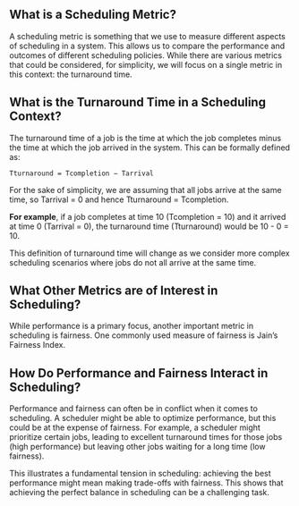 ## What is a Scheduling Metric?

A scheduling metric is something that we use to measure different aspects of scheduling in a system. This allows us to compare the performance and outcomes of different scheduling policies. While there are various metrics that could be considered, for simplicity, we will focus on a single metric in this context: the turnaround time.

## What is the Turnaround Time in a Scheduling Context?

The turnaround time of a job is the time at which the job completes minus the time at which the job arrived in the system. This can be formally defined as:

```plaintext
Tturnaround = Tcompletion − Tarrival 
```

For the sake of simplicity, we are assuming that all jobs arrive at the same time, so Tarrival = 0 and hence Tturnaround = Tcompletion. 

**For example**, if a job completes at time 10 (Tcompletion = 10) and it arrived at time 0 (Tarrival = 0), the turnaround time (Tturnaround) would be 10 - 0 = 10.

This definition of turnaround time will change as we consider more complex scheduling scenarios where jobs do not all arrive at the same time.

## What Other Metrics are of Interest in Scheduling?

While performance is a primary focus, another important metric in scheduling is fairness. One commonly used measure of fairness is Jain’s Fairness Index. 

## How Do Performance and Fairness Interact in Scheduling?

Performance and fairness can often be in conflict when it comes to scheduling. A scheduler might be able to optimize performance, but this could be at the expense of fairness. For example, a scheduler might prioritize certain jobs, leading to excellent turnaround times for those jobs (high performance) but leaving other jobs waiting for a long time (low fairness).

This illustrates a fundamental tension in scheduling: achieving the best performance might mean making trade-offs with fairness. This shows that achieving the perfect balance in scheduling can be a challenging task.